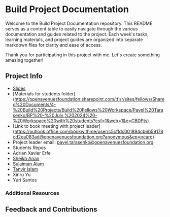 


# Build Project Documentation

Welcome to the Build Project Documentation repository. This README serves as a content table to easily navigate through the various documentation and guides related to the project. Each week's tasks, learning materials, and project guides are organized into separate markdown files for clarity and ease of access.

Thank you for participating in this project with me. Let's create something amazing together!

## Project Info
- [Slides]()
- [Materials for students folder] (https://openavenuesfoundation.sharepoint.com/:f:/r/sites/fellows/Shared%20Documents/4-%20Build%20Projects/Build%20Fellows%20Workspace/Pavel%20Tarasenko/BP%20-%20July,%202024%20-%20Workspace%20with%20students?csf=1&web=1&e=CBDPts)
- [Link to book meeting with project leader] (https://outlook.office.com/bookwithme/user/c5cffdc001894cb6b59178cd2ea083ad@openavenuesfoundation.org?anonymous&ep=pcard)
- Project leader email: pavel.tarasenko@openavenuesfoundation.org
- Students Repos
- Adrian Xavier Erfe
- [Sheikh Arian](https://github.com/sheikharian/Build-Fellowship-2024.git)
- [Sulaiman Alam](https://github.com/Sulaiman-Alam/Build-Project-2024)
- [Tanvir Islam](https://github.com/tanviriss/Build-Fellowship-2024)
- Xinru Yu
- Yuri Santos 


### Additional Resources

## Feedback and Contributions

